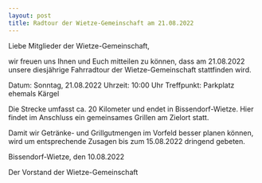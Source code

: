 ```yaml
---
layout: post
title: Radtour der Wietze-Gemeinschaft am 21.08.2022
---
```

Liebe Mitglieder der Wietze-Gemeinschaft,

wir freuen uns Ihnen und Euch mitteilen zu können, dass am 21.08.2022 unsere diesjährige Fahrradtour der Wietze-Gemeinschaft stattfinden wird. 

Datum: Sonntag, 21.08.2022
Uhrzeit: 10:00 Uhr
Treffpunkt: Parkplatz ehemals Kärgel 

Die Strecke umfasst ca. 20 Kilometer und endet in Bissendorf-Wietze. Hier findet im Anschluss ein gemeinsames Grillen am Zielort statt. 

Damit wir Getränke- und Grillgutmengen im Vorfeld besser planen können, wird um entsprechende Zusagen bis zum 15.08.2022 dringend gebeten.

Bissendorf-Wietze, den 10.08.2022

Der Vorstand der Wietze-Gemeinschaft
